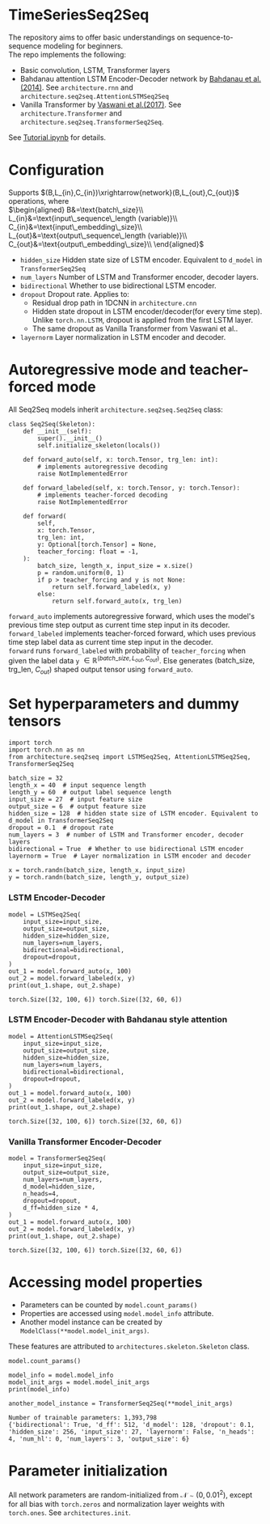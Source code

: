 # TimeSeriesSeq2Seq
The repository aims to offer basic understandings on sequence-to-sequence modeling for beginners.  
The repo implements the following:  
- Basic convolution, LSTM, Transformer layers
- Bahdanau attention LSTM Encoder-Decoder network by [Bahdanau et al.(2014)](https://arxiv.org/abs/1409.0473). See ```architecture.rnn``` and ```architecture.seq2seq.AttentionLSTMSeq2Seq```
- Vanilla Transformer by [Vaswani et al.(2017)](https://arxiv.org/abs/1706.03762). See ```architecture.Transformer``` and ```architecture.seq2seq.TransformerSeq2Seq```.  

See [Tutorial.ipynb](https://github.com/hyeonbeenlee/NeuralSeq2Seq/blob/main/Tutorial.ipynb) for details.  

# Configuration
Supports $(B,L_{in},C_{in})\xrightarrow{network}(B,L_{out},C_{out})$ operations, where  
$\begin{aligned}
B&=\text{batch\_size}\\
L_{in}&=\text{input\_sequence\_length (variable)}\\
C_{in}&=\text{input\_embedding\_size}\\
L_{out}&=\text{output\_sequence\_length (variable)}\\
C_{out}&=\text{output\_embedding\_size}\\
\end{aligned}$  
- ```hidden_size``` Hidden state size of LSTM encoder. Equivalent to ```d_model``` in ```TransformerSeq2Seq```  
- ```num_layers``` Number of LSTM and Transformer encoder, decoder layers.
- ```bidirectional``` Whether to use bidirectional LSTM encoder.  
- ```dropout``` Dropout rate. Applies to:  
  - Residual drop path in 1DCNN in ```architecture.cnn```  
  - Hidden state dropout in LSTM encoder/decoder(for every time step). Unlike ```torch.nn.LSTM```, dropout is applied from the first LSTM layer.  
  - The same dropout as Vanilla Transformer from Vaswani et al..
- ```layernorm``` Layer normalization in LSTM encoder and decoder.  

# Autoregressive mode and teacher-forced mode
All Seq2Seq models inherit ```architecture.seq2seq.Seq2Seq``` class:
```
class Seq2Seq(Skeleton):
    def __init__(self):
        super().__init__()
        self.initialize_skeleton(locals())

    def forward_auto(self, x: torch.Tensor, trg_len: int):
        # implements autoregressive decoding
        raise NotImplementedError

    def forward_labeled(self, x: torch.Tensor, y: torch.Tensor):
        # implements teacher-forced decoding
        raise NotImplementedError

    def forward(
        self,
        x: torch.Tensor,
        trg_len: int,
        y: Optional[torch.Tensor] = None,
        teacher_forcing: float = -1,
    ):
        batch_size, length_x, input_size = x.size()
        p = random.uniform(0, 1)
        if p > teacher_forcing and y is not None:
            return self.forward_labeled(x, y)
        else:
            return self.forward_auto(x, trg_len)
```
```forward_auto``` implements autoregressive forward, which uses the model's previous time step output as current time step input in its decoder.  
```forward_labeled``` implements teacher-forced forward, which uses previous time step label data as current time step input in the decoder.  
```forward``` runs ```forward_labeled``` with probability of ```teacher_forcing``` when given the label data ```y``` $\in\mathbb{R}^{(batch\_size, L_{out}, C_{out} )}$. Else generates $(\text{batch\_size, trg\_len, }C_{out})$ shaped output tensor using ```forward_auto```.



# Set hyperparameters and dummy tensors

```
import torch
import torch.nn as nn
from architecture.seq2seq import LSTMSeq2Seq, AttentionLSTMSeq2Seq, TransformerSeq2Seq

batch_size = 32
length_x = 40  # input sequence length
length_y = 60  # output label sequence length
input_size = 27  # input feature size
output_size = 6  # output feature size
hidden_size = 128  # hidden state size of LSTM encoder. Equivalent to d_model in TransformerSeq2Seq
dropout = 0.1  # dropout rate
num_layers = 3  # number of LSTM and Transformer encoder, decoder layers
bidirectional = True  # Whether to use bidirectional LSTM encoder
layernorm = True  # Layer normalization in LSTM encoder and decoder

x = torch.randn(batch_size, length_x, input_size)
y = torch.randn(batch_size, length_y, output_size)
```

### LSTM Encoder-Decoder

```
model = LSTMSeq2Seq(
    input_size=input_size,
    output_size=output_size,
    hidden_size=hidden_size,
    num_layers=num_layers,
    bidirectional=bidirectional,
    dropout=dropout,
)
out_1 = model.forward_auto(x, 100)
out_2 = model.forward_labeled(x, y)
print(out_1.shape, out_2.shape)
```
```
torch.Size([32, 100, 6]) torch.Size([32, 60, 6])
```

### LSTM Encoder-Decoder with Bahdanau style attention
```
model = AttentionLSTMSeq2Seq(
    input_size=input_size,
    output_size=output_size,
    hidden_size=hidden_size,
    num_layers=num_layers,
    bidirectional=bidirectional,
    dropout=dropout,
)
out_1 = model.forward_auto(x, 100)
out_2 = model.forward_labeled(x, y)
print(out_1.shape, out_2.shape)
```
```
torch.Size([32, 100, 6]) torch.Size([32, 60, 6])
```
### Vanilla Transformer Encoder-Decoder
```
model = TransformerSeq2Seq(
    input_size=input_size,
    output_size=output_size,
    num_layers=num_layers,
    d_model=hidden_size,
    n_heads=4,
    dropout=dropout,
    d_ff=hidden_size * 4,
)
out_1 = model.forward_auto(x, 100)
out_2 = model.forward_labeled(x, y)
print(out_1.shape, out_2.shape)
```
```
torch.Size([32, 100, 6]) torch.Size([32, 60, 6])
```
# Accessing model properties
- Parameters can be counted by ```model.count_params()```
- Properties are accessed using ```model.model_info``` attribute.  
- Another model instance can be created by ```ModelClass(**model.model_init_args)```.  

These features are attributed to ```architectures.skeleton.Skeleton``` class.
```
model.count_params()

model_info = model.model_info
model_init_args = model.model_init_args
print(model_info)

another_model_instance = TransformerSeq2Seq(**model_init_args)
```
```
Number of trainable parameters: 1,393,798
{'bidirectional': True, 'd_ff': 512, 'd_model': 128, 'dropout': 0.1, 'hidden_size': 256, 'input_size': 27, 'layernorm': False, 'n_heads': 4, 'num_hl': 0, 'num_layers': 3, 'output_size': 6}
```

# Parameter initialization
All network parameters are random-initialized from $\mathcal{N}\sim(0,0.01^2)$, except for all bias with ```torch.zeros``` and normalization layer weights with ```torch.ones```. See ```architectures.init```.